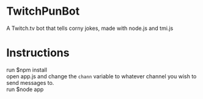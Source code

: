 # TwitchPunBot
A Twitch.tv bot that tells corny jokes, made with node.js and tmi.js

# Instructions
run $npm install <br/>
open app.js and change the `chann` variable to whatever channel you wish to send messages to.<br/>
run $node app
